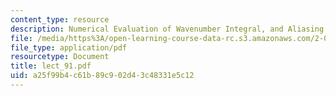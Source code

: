 ```yaml
---
content_type: resource
description: Numerical Evaluation of Wavenumber Integral, and Aliasing and Wrap-around
file: /media/https%3A/open-learning-course-data-rc.s3.amazonaws.com/2-068-computational-ocean-acoustics-13-853-spring-2003/a25f99b4c61b89c902d43c48331e5c12_lect_91.pdf
file_type: application/pdf
resourcetype: Document
title: lect_91.pdf
uid: a25f99b4-c61b-89c9-02d4-3c48331e5c12
---
```

